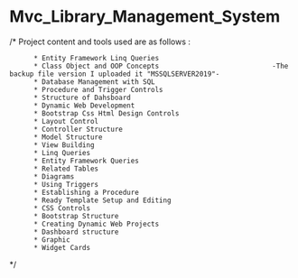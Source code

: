 # Mvc_Library_Management_System

/*   Project content and tools used are as follows :
         
          * Entity Framework Linq Queries
          * Class Object and OOP Concepts                            -The backup file version I uploaded it "MSSQLSERVER2019"-
          * Database Management with SQL
          * Procedure and Trigger Controls
          * Structure of Dahsboard
          * Dynamic Web Development
          * Bootstrap Css Html Design Controls
          * Layout Control
          * Controller Structure
          * Model Structure
          * View Building
          * Linq Queries
          * Entity Framework Queries
          * Related Tables
          * Diagrams
          * Using Triggers
          * Establishing a Procedure
          * Ready Template Setup and Editing
          * CSS Controls
          * Bootstrap Structure
          * Creating Dynamic Web Projects
          * Dashboard structure
          * Graphic
          * Widget Cards    
          
 */
          
          
